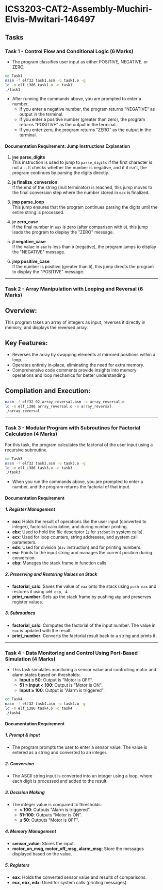 
# ICS3203-CAT2-Assembly-Muchiri-Elvis-Mwitari-146497

## Tasks

### Task 1 - Control Flow and Conditional Logic (6 Marks)
- The program classifies user input as either POSITIVE, NEGATIVE, or ZERO.

```bash
cd Task1
nasm -f elf32 task1.asm -o task1.o -g
ld -m elf_i386 task1.o -o task1
./task1
```

- After running the commands above, you are prompted to enter a number.
  - If you enter a negative number, the program returns "NEGATIVE" as output in the terminal.
  - If you enter a positive number (greater than zero), the program returns "POSITIVE" as the output in the terminal.
  - If you enter zero, the program returns "ZERO" as the output in the terminal.

#### Documentation Requirement: Jump Instructions Explanation
1. **jne parse_digits**  
   This instruction is used to jump to `parse_digits` if the first character is not a `-`. It checks whether the number is negative, and if it isn't, the program continues by parsing the digits directly.

2. **je finalize_conversion**  
   If the end of the string (null terminator) is reached, this jump moves to the final conversion step where the number stored in `eax` is finalized.

3. **jmp parse_loop**  
   This jump ensures that the program continues parsing the digits until the entire string is processed.

4. **je zero_case**  
   If the final number in `eax` is zero (after comparison with `0`), this jump leads the program to display the "ZERO" message.

5. **jl negative_case**  
   If the value in `eax` is less than `0` (negative), the program jumps to display the "NEGATIVE" message.

6. **jmp positive_case**  
   If the number is positive (greater than `0`), this jump directs the program to display the "POSITIVE" message.

---

### Task 2 - Array Manipulation with Looping and Reversal (6 Marks)
## Overview:
This program takes an array of integers as input, reverses it directly in memory, and displays the reversed array.

## Key Features:
- Reverses the array by swapping elements at mirrored positions within a loop.
- Operates entirely in-place, eliminating the need for extra memory.
- Comprehensive code comments provide insights into memory operations and loop mechanics for better understanding.

## Compilation and Execution:
```bash
nasm -f elf32 02_array_reversal.asm -o array_reversal.o
ld -m elf_i386 array_reversal.o -o array_reversal
./array_reversal
```

---

### Task 3 - Modular Program with Subroutines for Factorial Calculation (4 Marks)
For this task, the program calculates the factorial of the user input using a recursive subroutine.

```bash
cd Task3
nasm -f elf32 task3.asm -o task3.o -g
ld -m elf_i386 task3.o -o task3
./task3
```

- When you run the commands above, you are prompted to enter a number, and the program returns the factorial of that input.

#### Documentation Requirement
##### 1. Register Management
- **eax**: Holds the result of operations like the user input (converted to integer), factorial calculation, and during number printing.
- **ebx**: Used to hold the file descriptor (`1` for `stdout` in system calls).
- **ecx**: Used for loop counters, string addresses, and system call parameters.
- **edx**: Used for division (`div` instruction) and for printing numbers.
- **esi**: Points to the input string and manages the current position during conversion.
- **ebp**: Manages the stack frame in function calls.

##### 2. Preserving and Restoring Values on Stack
- **factorial_calc**: Saves the value of `eax` onto the stack using `push eax` and restores it using `add esp, 4`.
- **print_number**: Sets up the stack frame by pushing `ebp` and preserves register values.

##### 3. Subroutines
- **factorial_calc**: Computes the factorial of the input number. The value in `eax` is updated with the result.
- **print_number**: Converts the factorial result back to a string and prints it.

---

### Task 4 - Data Monitoring and Control Using Port-Based Simulation (4 Marks)
- This task simulates monitoring a sensor value and controlling motor and alarm states based on thresholds:
  - **Input ≤ 50**: Output is "Motor is OFF".
  - **51 ≤ Input < 100**: Output is "Motor is ON".
  - **Input ≥ 100**: Output is "Alarm is triggered".

```bash
cd Task4
nasm -f elf32 task4.asm -o task4.o -g
ld -m elf_i386 task4.o -o task4
./task4
```

#### Documentation Requirement
##### 1. Prompt & Input
- The program prompts the user to enter a sensor value. The value is entered as a string and converted to an integer.

##### 2. Conversion
- The ASCII string input is converted into an integer using a loop, where each digit is processed and added to the result.

##### 3. Decision Making
- The integer value is compared to thresholds:
  - **> 100**: Outputs "Alarm is triggered".
  - **51–100**: Outputs "Motor is ON".
  - **≤ 50**: Outputs "Motor is OFF".

##### 4. Memory Management
- **sensor_value**: Stores the input.
- **motor_on_msg, motor_off_msg, alarm_msg**: Store the messages displayed based on the value.

##### 5. Registers
- **eax**: Holds the converted sensor value and results of comparisons.
- **ecx, ebx, edx**: Used for system calls (printing messages).

